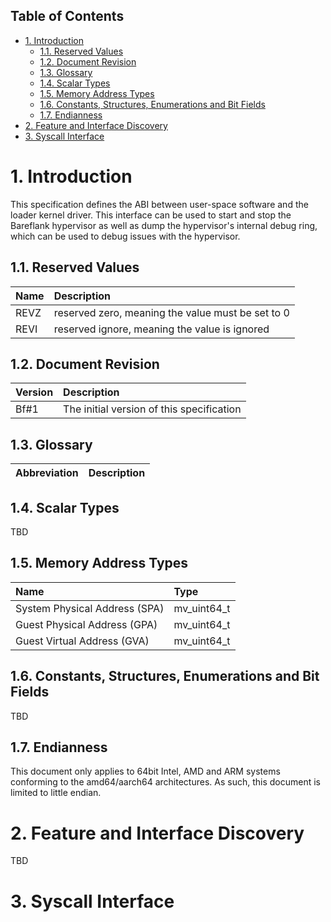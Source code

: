 ## Table of Contents <!-- omit in toc -->

- [1. Introduction](#1-introduction)
  - [1.1. Reserved Values](#11-reserved-values)
  - [1.2. Document Revision](#12-document-revision)
  - [1.3. Glossary](#13-glossary)
  - [1.4. Scalar Types](#14-scalar-types)
  - [1.5. Memory Address Types](#15-memory-address-types)
  - [1.6. Constants, Structures, Enumerations and Bit Fields](#16-constants-structures-enumerations-and-bit-fields)
  - [1.7. Endianness](#17-endianness)
- [2. Feature and Interface Discovery](#2-feature-and-interface-discovery)
- [3. Syscall Interface](#3-syscall-interface)

# 1. Introduction

This specification defines the ABI between user-space software and the loader kernel driver. This interface can be used to start and stop the Bareflank hypervisor as well as dump the hypervisor's internal debug ring, which can be used to debug issues with the hypervisor.

## 1.1. Reserved Values

| Name | Description |
| :--- | :---------- |
| REVZ | reserved zero, meaning the value must be set to 0 |
| REVI | reserved ignore, meaning the value is ignored |

## 1.2. Document Revision

| Version | Description |
| :------ | :---------- |
| Bf#1 | The initial version of this specification |

## 1.3. Glossary

| Abbreviation | Description |
| :----------- | :---------- |

## 1.4. Scalar Types

TBD

## 1.5. Memory Address Types

| Name | Type |
| :--- | :--- |
| System Physical Address (SPA) | mv_uint64_t |
| Guest Physical Address (GPA) | mv_uint64_t |
| Guest Virtual Address (GVA) | mv_uint64_t |

## 1.6. Constants, Structures, Enumerations and Bit Fields

TBD

## 1.7. Endianness

This document only applies to 64bit Intel, AMD and ARM systems conforming to the amd64/aarch64 architectures. As such, this document is limited to little endian.

# 2. Feature and Interface Discovery

TBD

# 3. Syscall Interface
